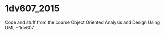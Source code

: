 # 1dv607_2015
Code and stuff from the course Object Oriented Analysis and Design Using UML - 1dv607
